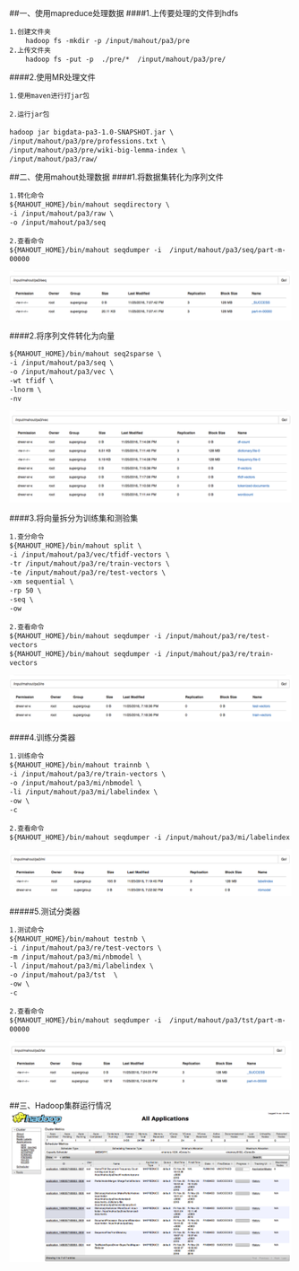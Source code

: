 
##一、使用mapreduce处理数据
####1.上传要处理的文件到hdfs
```
1.创建文件夹
    hadoop fs -mkdir -p /input/mahout/pa3/pre
2.上传文件夹
    hadoop fs -put -p  ./pre/*  /input/mahout/pa3/pre/
```


####2.使用MR处理文件
```
1.使用maven进行打jar包
   
2.运行jar包

hadoop jar bigdata-pa3-1.0-SNAPSHOT.jar \
/input/mahout/pa3/pre/professions.txt \
/input/mahout/pa3/pre/wiki-big-lemma-index \
/input/mahout/pa3/raw/
```

##二、使用mahout处理数据
####1.将数据集转化为序列文件

```
1.转化命令
${MAHOUT_HOME}/bin/mahout seqdirectory \
-i /input/mahout/pa3/raw \
-o /input/mahout/pa3/seq

2.查看命令
${MAHOUT_HOME}/bin/mahout seqdumper -i	/input/mahout/pa3/seq/part-m-00000
```
![](images/Snip20161125_5.png) 


####2.将序列文件转化为向量
```
${MAHOUT_HOME}/bin/mahout seq2sparse \
-i /input/mahout/pa3/seq \
-o /input/mahout/pa3/vec \
-wt tfidf \
-lnorm \
-nv
```
![](images/Snip20161125_8.png) 


####3.将向量拆分为训练集和测验集
```
1.查分命令
${MAHOUT_HOME}/bin/mahout split \
-i /input/mahout/pa3/vec/tfidf-vectors \
-tr /input/mahout/pa3/re/train-vectors \
-te /input/mahout/pa3/re/test-vectors \
-xm sequential \
-rp 50 \
-seq \
-ow

2.查看命令
${MAHOUT_HOME}/bin/mahout seqdumper -i /input/mahout/pa3/re/test-vectors
${MAHOUT_HOME}/bin/mahout seqdumper -i /input/mahout/pa3/re/train-vectors

```
![](images/Snip20161125_9.png) 



####4.训练分类器
```
1.训练命令
${MAHOUT_HOME}/bin/mahout trainnb \
-i /input/mahout/pa3/re/train-vectors \
-o /input/mahout/pa3/mi/nbmodel \
-li /input/mahout/pa3/mi/labelindex \
-ow \
-c

2.查看命令
${MAHOUT_HOME}/bin/mahout seqdumper -i /input/mahout/pa3/mi/labelindex
```
![](images/Snip20161125_10.png) 


#####5.测试分类器
```
1.测试命令
${MAHOUT_HOME}/bin/mahout testnb \
-i /input/mahout/pa3/re/test-vectors \
-m /input/mahout/pa3/mi/nbmodel \
-l /input/mahout/pa3/mi/labelindex \
-o /input/mahout/pa3/tst  \
-ow \
-c

2.查看命令
${MAHOUT_HOME}/bin/mahout seqdumper -i	/input/mahout/pa3/tst/part-m-00000
```
![](images/Snip20161125_11.png) 


##三、Hadoop集群运行情况
![](images/Snip20161125_7.png) 